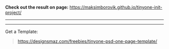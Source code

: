 **Check out the result on page:**
https://maksimborovik.github.io/tinyone-init-project/
***
---
Get a Template:
> https://designsmaz.com/freebies/tinyone-psd-one-page-template/
